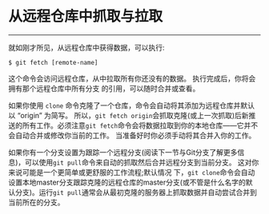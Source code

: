 # 从远程仓库中抓取与拉取
---- 
就如刚才所见，从远程仓库中获得数据，可以执行: 

	$ git fetch [remote-name] 

这个命令会访问远程仓库，从中拉取所有你还没有的数据。 执行完成后，你将会拥有那个远程仓库中所有分支 的引用，可以随时合并或查看。 

如果你使用 `clone` 命令克隆了一个仓库，命令会自动将其添加为远程仓库并默认以 “origin” 为简写。 所以，`git fetch origin`会抓取克隆(或上一次抓取)后新推送的所有工作。必须注意`git fetch`命令会将数据拉取到你的本地仓库——它并不会自动合并或修改你当前的工作。 当准备好时你必须手动将其合并入你的工作。 

如果你有一个分支设置为跟踪一个远程分支(阅读下一节与Git分支了解更多信息)，可以使用`git pull`命令来自动的抓取然后合并远程分支到当前分支。 这对你来说可能是一个更简单或更舒服的工作流程;默认情况 下，`git clone`命令会自动设置本地master分支跟踪克隆的远程仓库的master分支(或不管是什么名字的默 认分支)。运行`git pull`通常会从最初克隆的服务器上抓取数据并自动尝试合并到当前所在的分支。 
